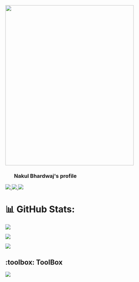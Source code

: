 <p align = "left">
<img src = "https://media.giphy.com/media/xTiTnBELA6Mb1TeeOc/giphy.gif" width = "400" height = "500"/>
</p> 
   
<h3 align="left">  
  &nbsp;&nbsp;&nbsp;&nbsp;&nbsp;&nbsp;&nbsp;Nakul Bhardwaj's profile  
 <!-- <img src="https://media.giphy.com/media/hvRJCLFzcasrR4ia7z/giphy.gif" width="28">  -->
</h3>  

<!-- ## Who am I?  

- 🥑 DevOps and Open Source enthusiast 
- 
- 
-->


<p align="left">
  <a href="https://www.linkedin.com/in/nakul-bhardwaj/">
    <img src="https://skillicons.dev/icons?i=linkedin"/>
  </a>
 <a href = "https://twitter.com/_NakulBhardwaj_" >
  <img src = "https://skillicons.dev/icons?i=twitter" />
 </a>
  <a href = "https://www.instagram.com/_nakulbhardwaj_/" >
    <img src = "https://skillicons.dev/icons?i=instagram" />
  </a>
   
</p>

# 📊 GitHub Stats:
![](https://github-readme-streak-stats.herokuapp.com/?user=nakulbh&theme=dark&hide_border=false)<br/>
  
![](https://github-readme-stats.vercel.app/api?username=nakulbh&theme=dark&hide_border=false&include_all_commits=true&count_private=true)<br/>
  
![](https://github-readme-stats.vercel.app/api/top-langs/?username=nakulbh&theme=dark&hide_border=false&include_all_commits=true&count_private=true&layout=compact)
</div>
<!-- ## Latest Blog Posts 👇:
    - 💫 []()
    - 💯 []()
    - 💯 []()
    - 🚀 []()
    - 💫 []()  -->


<h2> :toolbox: ToolBox</h2>

<p align="left">
  <a href="https://skillicons.dev">
    <img src="https://skillicons.dev/icons?i=linux,docker,go,java,bash,vim,github,mysql,postgres,postman " />
  </a>
</p>
